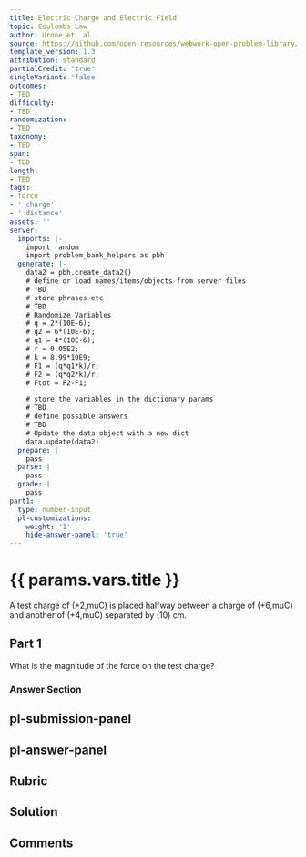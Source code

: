 ```yaml
---
title: Electric Charge and Electric Field
topic: Coulombs Law
author: Urone et. al
source: https://github.com/open-resources/webwork-open-problem-library/tree/master/Contrib/BrockPhysics/College_Physics_Urone/18.Electric_Field/18-03.Coulombs_Law/NU_U17_18_03_007.pg
template_version: 1.3
attribution: standard
partialCredit: 'true'
singleVariant: 'false'
outcomes:
- TBD
difficulty:
- TBD
randomization:
- TBD
taxonomy:
- TBD
span:
- TBD
length:
- TBD
tags:
- force
- ' charge'
- ' distance'
assets: ''
server:
  imports: |-
    import random
    import problem_bank_helpers as pbh
  generate: |-
    data2 = pbh.create_data2()
    # define or load names/items/objects from server files
    # TBD
    # store phrases etc
    # TBD
    # Randomize Variables
    # q = 2*(10E-6);
    # q2 = 6*(10E-6);
    # q1 = 4*(10E-6);
    # r = 0.05E2;
    # k = 8.99*10E9;
    # F1 = (q*q1*k)/r;
    # F2 = (q*q2*k)/r;
    # Ftot = F2-F1;

    # store the variables in the dictionary params
    # TBD
    # define possible answers
    # TBD
    # Update the data object with a new dict
    data.update(data2)
  prepare: |
    pass
  parse: |
    pass
  grade: |
    pass
part1:
  type: number-input
  pl-customizations:
    weight: '1'
    hide-answer-panel: 'true'
---
```


# {{ params.vars.title }} 


A test charge of (+2,muC) is placed halfway between a charge of (+6,muC) and another of (+4,muC) separated by (10) cm.

## Part 1 
What is the magnitude of the force on the test charge? 


 ### Answer Section


## pl-submission-panel 


## pl-answer-panel 


## Rubric 


## Solution 


## Comments 


